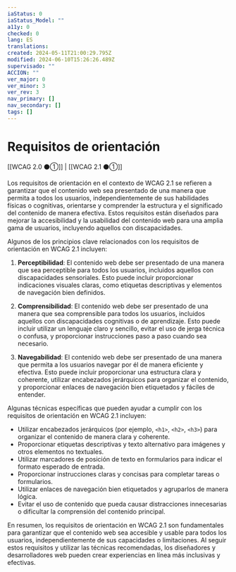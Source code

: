 ```yaml
---
iaStatus: 0
iaStatus_Model: ""
a11y: 0
checked: 0
lang: ES
translations: 
created: 2024-05-11T21:00:29.795Z
modified: 2024-06-10T15:26:26.489Z
supervisado: ""
ACCION: ""
ver_major: 0
ver_minor: 3
ver_rev: 3
nav_primary: []
nav_secondary: []
tags: []
---
```

# Requisitos de orientación

[[WCAG 2.0 ⚫①]] | [[WCAG 2.1 ⚫①]]

Los requisitos de orientación en el contexto de WCAG 2.1 se refieren a garantizar que el contenido web sea presentado de una manera que permita a todos los usuarios, independientemente de sus habilidades físicas o cognitivas, orientarse y comprender la estructura y el significado del contenido de manera efectiva. Estos requisitos están diseñados para mejorar la accesibilidad y la usabilidad del contenido web para una amplia gama de usuarios, incluyendo aquellos con discapacidades.

Algunos de los principios clave relacionados con los requisitos de orientación en WCAG 2.1 incluyen:

1. **Perceptibilidad**: El contenido web debe ser presentado de una manera que sea perceptible para todos los usuarios, incluidos aquellos con discapacidades sensoriales. Esto puede incluir proporcionar indicaciones visuales claras, como etiquetas descriptivas y elementos de navegación bien definidos.

2. **Comprensibilidad**: El contenido web debe ser presentado de una manera que sea comprensible para todos los usuarios, incluidos aquellos con discapacidades cognitivas o de aprendizaje. Esto puede incluir utilizar un lenguaje claro y sencillo, evitar el uso de jerga técnica o confusa, y proporcionar instrucciones paso a paso cuando sea necesario.

3. **Navegabilidad**: El contenido web debe ser presentado de una manera que permita a los usuarios navegar por él de manera eficiente y efectiva. Esto puede incluir proporcionar una estructura clara y coherente, utilizar encabezados jerárquicos para organizar el contenido, y proporcionar enlaces de navegación bien etiquetados y fáciles de entender.

Algunas técnicas específicas que pueden ayudar a cumplir con los requisitos de orientación en WCAG 2.1 incluyen:

- Utilizar encabezados jerárquicos (por ejemplo, `<h1>`, `<h2>`, `<h3>`) para organizar el contenido de manera clara y coherente.
- Proporcionar etiquetas descriptivas y texto alternativo para imágenes y otros elementos no textuales.
- Utilizar marcadores de posición de texto en formularios para indicar el formato esperado de entrada.
- Proporcionar instrucciones claras y concisas para completar tareas o formularios.
- Utilizar enlaces de navegación bien etiquetados y agruparlos de manera lógica.
- Evitar el uso de contenido que pueda causar distracciones innecesarias o dificultar la comprensión del contenido principal.

En resumen, los requisitos de orientación en WCAG 2.1 son fundamentales para garantizar que el contenido web sea accesible y usable para todos los usuarios, independientemente de sus capacidades o limitaciones. Al seguir estos requisitos y utilizar las técnicas recomendadas, los diseñadores y desarrolladores web pueden crear experiencias en línea más inclusivas y efectivas.